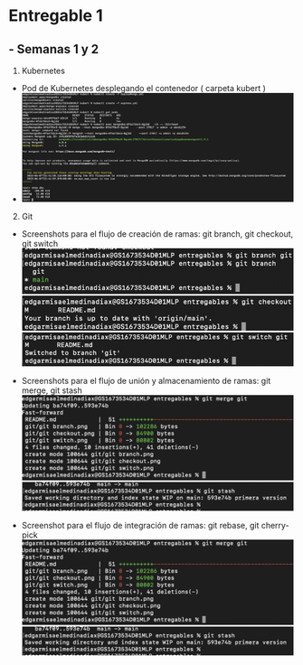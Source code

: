 # Entregable 1

## - Semanas 1 y 2

1) Kubernetes
  - Pod de Kubernetes desplegando el contenedor ( carpeta kubert )
  - ![alt text](https://github.com/Sigma246/entregables/blob/main/kubert/kubert.png?raw=true)


2) Git
  - Screenshots para el flujo de creación de ramas: git branch, git checkout, git switch
   ![alt text](https://github.com/Sigma246/entregables/blob/git/git/git%20branch.png?raw=true)
   ![alt text](https://github.com/Sigma246/entregables/blob/git/git/git%20checkout.png?raw=true)
   ![alt text](https://github.com/Sigma246/entregables/blob/git/git/git%20switch.png?raw=true)


  - Screenshots para el flujo de unión y almacenamiento de ramas: git merge, git stash
   ![alt text](https://github.com/Sigma246/entregables/blob/main/git/git%20merge.png?raw=true)
   ![alt text](https://github.com/Sigma246/entregables/blob/main/git/git%20stash.png?raw=true)


  - Screenshot para el flujo de integración de ramas: git rebase, git cherry-pick
   ![alt text](https://github.com/Sigma246/entregables/blob/main/git/git%20merge.png?raw=true)
   ![alt text](https://github.com/Sigma246/entregables/blob/main/git/git%20stash.png?raw=true)